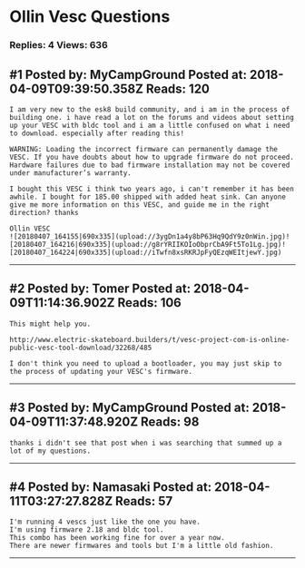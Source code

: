 # Ollin Vesc Questions

### Replies: 4 Views: 636

## \#1 Posted by: MyCampGround Posted at: 2018-04-09T09:39:50.358Z Reads: 120

```
I am very new to the esk8 build community, and i am in the process of building one. i have read a lot on the forums and videos about setting up your VESC with bldc tool and i am a little confused on what i need to download. especially after reading this!

WARNING: Loading the incorrect firmware can permanently damage the VESC. If you have doubts about how to upgrade firmware do not proceed. Hardware failures due to bad firmware installation may not be covered under manufacturer’s warranty.

I bought this VESC i think two years ago, i can't remember it has been awhile. I bought for 185.00 shipped with added heat sink. Can anyone give me more information on this VESC, and guide me in the right direction? thanks

Ollin VESC 
![20180407_164155|690x335](upload://3ygDn1a4y8bP63Hq9QdY9z0nWin.jpg)![20180407_164216|690x335](upload://g8rYRIIKOIoObprCbA9Ft5To1Lg.jpg)![20180407_164224|690x335](upload://iTwfn8xsRKRJpFyQEzqWEItjewY.jpg)
```

---
## \#2 Posted by: Tomer Posted at: 2018-04-09T11:14:36.902Z Reads: 106

```
This might help you.

http://www.electric-skateboard.builders/t/vesc-project-com-is-online-public-vesc-tool-download/32268/485

I don't think you need to upload a bootloader, you may just skip to the process of updating your VESC's firmware.
```

---
## \#3 Posted by: MyCampGround Posted at: 2018-04-09T11:37:48.920Z Reads: 98

```
thanks i didn't see that post when i was searching that summed up a lot of my questions.
```

---
## \#4 Posted by: Namasaki Posted at: 2018-04-11T03:27:27.828Z Reads: 57

```
I'm running 4 vescs just like the one you have.
I'm using firmware 2.18 and bldc tool.
This combo has been working fine for over a year now.
There are newer firmwares and tools but I'm a little old fashion.
```

---
